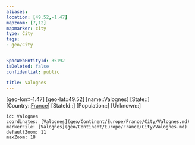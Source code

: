 ```yaml
---
aliases: 
location: [49.52,-1.47]
mapzoom: [7,12] 
mapmarker: city 
type: City
tags:
- geo/City


SpocWebEntityId: 35192
isDeleted: false
confidential: public

title: Valognes
---
```

[geo-lon::-1.47]
[geo-lat::49.52]
[name::Valognes]
[State::]
[Country::[France](geo/Continent/Europe/France.md)]
[StateId::]
[Population::]
[Unknown::]


```leaflet
id: Valognes
coordinates: [Valognes](geo/Continent/Europe/France/City/Valognes.md)
markerFile: [Valognes](geo/Continent/Europe/France/City/Valognes.md)
defaultZoom: 11 
maxZoom: 18
```


